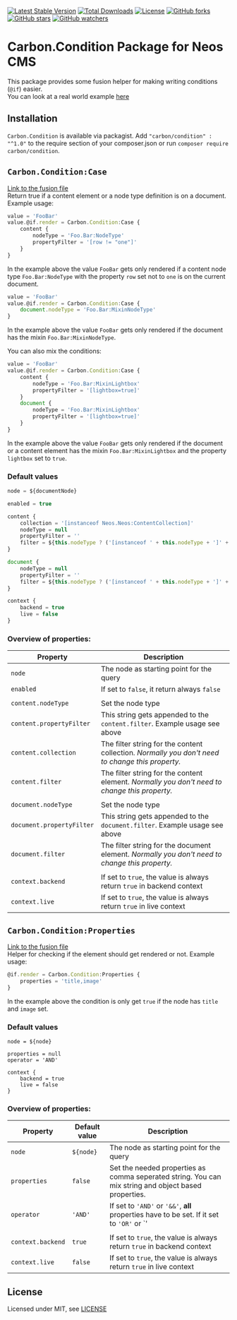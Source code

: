 [![Latest Stable Version](https://poser.pugx.org/carbon/condition/v/stable)](https://packagist.org/packages/carbon/condition)
[![Total Downloads](https://poser.pugx.org/carbon/condition/downloads)](https://packagist.org/packages/carbon/condition)
[![License](https://poser.pugx.org/carbon/condition/license)](LICENSE)
[![GitHub forks](https://img.shields.io/github/forks/CarbonPackages/Carbon.Condition.svg?style=social&label=Fork)](https://github.com/CarbonPackages/Carbon.Condition/fork)
[![GitHub stars](https://img.shields.io/github/stars/CarbonPackages/Carbon.Condition.svg?style=social&label=Stars)](https://github.com/CarbonPackages/Carbon.Condition/stargazers)
[![GitHub watchers](https://img.shields.io/github/watchers/CarbonPackages/Carbon.Condition.svg?style=social&label=Watch)](https://github.com/CarbonPackages/Carbon.Condition/subscription)

# Carbon.Condition Package for Neos CMS

This package provides some fusion helper for making writing conditions (`@if`) easier.  
You can look at a real world example [here](https://github.com/jonnitto/Jonnitto.Plyr/blob/master/Resources/Private/Fusion/Prototypes/IncludeCase.fusion)

## Installation

`Carbon.Condition` is available via packagist. Add `"carbon/condition" : "^1.0"`
to the require section of your composer.json or run `composer require carbon/condition`.

## `Carbon.Condition:Case`

[Link to the fusion file](Resources/Private/Fusion/Helper/Case.fusion)  
Return true if a content element or a node type definition is on a document.  
Example usage:

```js
value = 'FooBar'
value.@if.render = Carbon.Condition:Case {
    content {
        nodeType = 'Foo.Bar:NodeType'
        propertyFilter = '[row != "one"]'
    }
}
```

In the example above the value `FooBar` gets only rendered if a content node type
`Foo.Bar:NodeType` with the property `row` set not to `one` is on the current document.

```js
value = 'FooBar'
value.@if.render = Carbon.Condition:Case {
    document.nodeType = 'Foo.Bar:MixinNodeType'
}
```

In the example above the value `FooBar` gets only rendered if the document has
the mixin `Foo.Bar:MixinNodeType`.

You can also mix the conditions:

```js
value = 'FooBar'
value.@if.render = Carbon.Condition:Case {
    content {
        nodeType = 'Foo.Bar:MixinLightbox'
        propertyFilter = '[lightbox=true]'
    }
    document {
        nodeType = 'Foo.Bar:MixinLightbox'
        propertyFilter = '[lightbox=true]'
    }
}
```

In the example above the value `FooBar` gets only rendered if the document or a
content element has the mixin `Foo.Bar:MixinLightbox` and the property `lightbox`
set to `true`.

### Default values

```js
node = ${documentNode}

enabled = true

content {
    collection = '[instanceof Neos.Neos:ContentCollection]'
    nodeType = null
    propertyFilter = ''
    filter = ${this.nodeType ? ('[instanceof ' + this.nodeType + ']' + this.propertyFilter) : null}
}

document {
    nodeType = null
    propertyFilter = ''
    filter = ${this.nodeType ? ('[instanceof ' + this.nodeType + ']' + this.propertyFilter) : null}
}

context {
    backend = true
    live = false
}
```

### Overview of properties:

| Property                  | Description                                                                                      |
| ------------------------- | ------------------------------------------------------------------------------------------------ |
| `node`                    | The node as starting point for the query                                                         |
| `enabled`                 | If set to `false`, it return always `false`                                                      |
|                           |                                                                                                  |
| `content.nodeType`        | Set the node type                                                                                |
| `content.propertyFilter`  | This string gets appended to the `content.filter`. Example usage see above                       |
| `content.collection`      | The filter string for the content collection. _Normally you don't need to change this property._ |
| `content.filter`          | The filter string for the content element. _Normally you don't need to change this property._    |
|                           |                                                                                                  |
| `document.nodeType`       | Set the node type                                                                                |
| `document.propertyFilter` | This string gets appended to the `document.filter`. Example usage see above                      |
| `document.filter`         | The filter string for the document element. _Normally you don't need to change this property._   |
|                           |                                                                                                  |
| `context.backend`         | If set to `true`, the value is always return `true` in backend context                           |
| `context.live`            | If set to `true`, the value is always return `true` in live context                              |

## `Carbon.Condition:Properties`

[Link to the fusion file](Resources/Private/Fusion/Helper/Properties.fusion)  
Helper for checking if the element should get rendered or not. Example usage:

```js
@if.render = Carbon.Condition:Properties {
    properties = 'title,image'
}
```

In the example above the condition is only get `true` if the node
has `title` and `image` set.

### Default values

```
node = ${node}

properties = null
operator = 'AND'

context {
    backend = true
    live = false
}
```

### Overview of properties:

| Property          | Default value | Description                                                                                                                   |
| ----------------- | ------------- | ----------------------------------------------------------------------------------------------------------------------------- |
| `node`            | `${node}`     | The node as starting point for the query                                                                                      |
| `properties`      | `false`       | Set the needed properties as comma seperated string. You can mix string and object based properties.                          |
| `operator`        | `'AND'`       | If set to `'AND'` or `'&&'`, **all** properties have to be set. If it set to `'OR'` or `'||'` only **one** property is needed |
|                   |               |                                                                                                                               |
| `context.backend` | `true`        | If set to `true`, the value is always return `true` in backend context                                                        |
| `context.live`    | `false`       | If set to `true`, the value is always return `true` in live context                                                           |

## License

Licensed under MIT, see [LICENSE](LICENSE)
